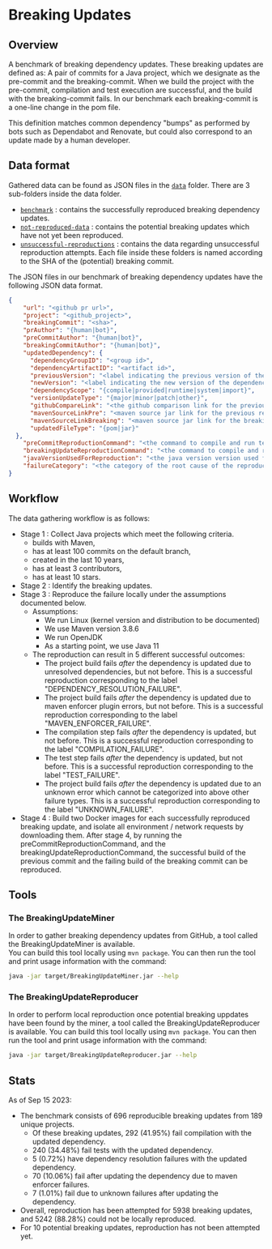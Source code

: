 # Breaking Updates

## Overview 
A benchmark of breaking dependency updates. 
These breaking updates are defined as:
A pair of commits for a Java project, which we designate as the pre-commit and the breaking-commit. 
When we build the project with the pre-commit, compilation and test execution are successful, 
and the build with the breaking-commit fails. 
In our benchmark each breaking-commit is a one-line change in the pom file.

This definition matches common dependency "bumps" as performed by bots such as 
Dependabot and Renovate, but could also correspond to an update made by a human developer.

## Data format 
Gathered data can be found as JSON files in the [`data`](/data) folder.
There are 3 sub-folders inside the data folder.
  * [`benchmark`](/data/benchmark) : contains the successfully reproduced breaking dependency updates.
  * [`not-reproduced-data`](/data/not-reproduced-data) : contains the potential breaking updates which have not yet been reproduced.
  * [`unsuccessful-reproductions`](/data/unsuccessful-reproductions) : contains the data regarding unsuccessful reproduction attempts.
Each file inside these folders is named according to the SHA of the (potential) breaking commit.

The JSON files in our benchmark of breaking dependency updates have the following JSON data format.
```json
{
    "url": "<github pr url>",
    "project": "<github_project>",
    "breakingCommit": "<sha>",
    "prAuthor": "{human|bot}",
    "preCommitAuthor": "{human|bot}",
    "breakingCommitAuthor": "{human|bot}",
    "updatedDependency": {
      "dependencyGroupID": "<group id>",
      "dependencyArtifactID": "<artifact id>",
      "previousVersion": "<label indicating the previous version of the dependency>",
      "newVersion": "<label indicating the new version of the dependency>",
      "dependencyScope": "{compile|provided|runtime|system|import}",
      "versionUpdateType": "{major|minor|patch|other}",
      "githubCompareLink": "<the github comparison link for the previous and breaking tag releases of the updated dependency if it exists>",
      "mavenSourceLinkPre": "<maven source jar link for the previous release of the updated dependency if it exists>",
      "mavenSourceLinkBreaking": "<maven source jar link for the breaking release of the updated dependency if it exists>",
      "updatedFileType": "{pom|jar}"
  },
    "preCommitReproductionCommand": "<the command to compile and run tests without the breaking update commit>",
    "breakingUpdateReproductionCommand": "<the command to compile and run tests with the breaking update commit>",
    "javaVersionUsedForReproduction": "<the java version version used for reproduction>",
    "failureCategory": "<the category of the root cause of the reproduction failure>"
}
```

## Workflow
The data gathering workflow is as follows: 
* Stage 1 : Collect Java projects which meet the following criteria.
    * builds with Maven,
    * has at least 100 commits on the default branch, 
    * created in the last 10 years, 
    * has at least 3 contributors, 
    * has at least 10 stars.
* Stage 2 : Identify the breaking updates. 
* Stage 3 : Reproduce the failure locally under the assumptions documented below. 
  * Assumptions:
    * We run Linux (kernel version and distribution to be documented)
    * We use Maven version 3.8.6
    * We run OpenJDK
    * As a starting point, we use Java 11
  * The reproduction can result in 5 different successful outcomes:
    * The project build fails _after_ the dependency is updated due to unresolved dependencies, but not before.
      This is a successful reproduction corresponding to the label "DEPENDENCY_RESOLUTION_FAILURE".
    * The project build fails _after_ the dependency is updated due to maven enforcer plugin errors, but not before.
      This is a successful reproduction corresponding to the label "MAVEN_ENFORCER_FAILURE".
    * The compilation step fails _after_ the dependency is updated, but not before.
      This is a successful reproduction corresponding to the label "COMPILATION_FAILURE".
    * The test step fails _after_ the dependency is updated, but not before.
      This is a successful reproduction corresponding to the label "TEST_FAILURE".
    * The project build fails _after_ the dependency is updated due to an unknown error which cannot be categorized
      into above other failure types.
      This is a successful reproduction corresponding to the label "UNKNOWN_FAILURE".
* Stage 4 : Build two Docker images for each successfully reproduced breaking update, 
            and isolate all environment / network requests by downloading them.
            After stage 4, by running the preCommitReproductionCommand, and the breakingUpdateReproductionCommand, 
            the successful build of the previous commit and the failing build of the breaking commit can be reproduced. 

## Tools

### The BreakingUpdateMiner
In order to gather breaking dependency updates from GitHub, a tool called the 
BreakingUpdateMiner is available.  
You can build this tool locally using `mvn package`.
You can then run the tool and print usage information with the command:
```bash
java -jar target/BreakingUpdateMiner.jar --help 
```

### The BreakingUpdateReproducer
In order to perform local reproduction once potential breaking uppdates have been found by the miner,
a tool called the BreakingUpdateReproducer is available.
You can build this tool locally using `mvn package`.
You can then run the tool and print usage information with the command:
```bash
java -jar target/BreakingUpdateReproducer.jar --help 
```

## Stats
As of Sep 15 2023:
  * The benchmark consists of 696 reproducible breaking updates from 189 unique projects.
    - Of these breaking updates, 292 (41.95%) fail compilation with the updated dependency.
    - 240 (34.48%) fail tests with the updated dependency.
    - 5 (0.72%) have dependency resolution failures with the updated dependency.
    - 70 (10.06%) fail after updating the dependency due to maven enforcer failures.
    - 7 (1.01%) fail due to unknown failures after updating the dependency.
  * Overall, reproduction has been attempted for 5938 breaking updates, and 5242 (88.28%) could not be locally reproduced.
  * For 10 potential breaking updates, reproduction has not been attempted yet.
